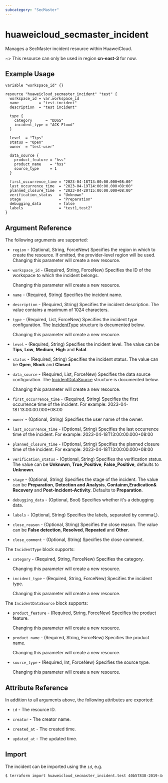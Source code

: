 ```yaml
---
subcategory: "SecMaster"
---
```


# huaweicloud_secmaster_incident

Manages a SecMaster incident resource within HuaweiCloud.

~> This resource can only be used in region **cn-east-3** for now.

## Example Usage

```hcl
variable "workspace_id" {}

resource "huaweicloud_secmaster_incident" "test" {
  workspace_id = var.workspace_id
  name         = "test-incident"
  description  = "test incident"

  type {
    category      = "DDoS"
    incident_type = "ACK Flood"
  }

  level  = "Tips"
  status = "Open"
  owner  = "test-user"

  data_source {
    product_feature = "hss"
    product_name    = "hss"
    source_type     = 1
  }

  first_occurrence_time = "2023-04-18T13:00:00.000+08:00"
  last_occurrence_time  = "2023-04-19T14:00:00.000+08:00"
  planned_closure_time  = "2023-04-20T15:00:00.000+08:00"
  verification_status   = "Unknown"
  stage                 = "Preparation"
  debugging_data        = false
  labels                = "test1,test2"
}
```

## Argument Reference

The following arguments are supported:

* `region` - (Optional, String, ForceNew) Specifies the region in which to create the resource.
  If omitted, the provider-level region will be used. Changing this parameter will create a new resource.

* `workspace_id` - (Required, String, ForceNew) Specifies the ID of the workspace to which the incident belongs.

  Changing this parameter will create a new resource.

* `name` - (Required, String) Specifies the incident name.

* `description` - (Required, String) Specifies the incident description.
  The value contains a maximum of 1024 characters.

* `type` - (Required, List, ForceNew) Specifies the incident type configuration.
  The [IncidentType](#Incident_IncidentType) structure is documented below.

  Changing this parameter will create a new resource.

* `level` - (Required, String) Specifies the incident level.
  The value can be **Tips**, **Low**, **Medium**, **High** and **Fatal**.

* `status` - (Required, String) Specifies the incident status.
  The value can be **Open**, **Block** and **Closed**.

* `data_source` - (Required, List, ForceNew) Specifies the data source configuration.
  The [IncidentDataSource](#IncidentDataSource) structure is documented below.

  Changing this parameter will create a new resource.

* `first_occurrence_time` - (Required, String) Specifies the first occurrence time of the incident.
  For example: 2023-04-18T13:00:00.000+08:00

* `owner` - (Optional, String) Specifies the user name of the owner.

* `last_occurrence_time` - (Optional, String) Specifies the last occurrence time of the incident.
  For example: 2023-04-18T13:00:00.000+08:00

* `planned_closure_time` - (Optional, String) Specifies the planned closure time of the incident.
  For example: 2023-04-18T13:00:00.000+08:00

* `verification_status` - (Optional, String) Specifies the verification status.
  The value can be **Unknown**, **True_Positive**, **False_Positive**, defaults to **Unknown**.

* `stage` - (Optional, String) Specifies the stage of the incident.
  The value can be **Preparation**, **Detection and Analysis**, **Containm,Eradication& Recovery** and **Post-Incident-Activity**.
  Defaults to **Preparation**.

* `debugging_data` - (Optional, Bool) Specifies whether it's a debugging data.

* `labels` - (Optional, String) Specifies the labels, separated by comma(,).

* `close_reason` - (Optional, String) Specifies the close reason.
  The value can be **False detection**, **Resolved**, **Repeated** and **Other**.

* `close_comment` - (Optional, String) Specifies the close comment.

<a name="Incident_IncidentType"></a>
The `IncidentType` block supports:

* `category` - (Required, String, ForceNew) Specifies the category.

  Changing this parameter will create a new resource.

* `incident_type` - (Required, String, ForceNew) Specifies the incident type.

  Changing this parameter will create a new resource.

<a name="IncidentDataSource"></a>
The `IncidentDataSource` block supports:

* `product_feature` - (Required, String, ForceNew) Specifies the product feature.

  Changing this parameter will create a new resource.

* `product_name` - (Required, String, ForceNew) Specifies the product name.

  Changing this parameter will create a new resource.

* `source_type` - (Required, Int, ForceNew) Specifies the source type.

  Changing this parameter will create a new resource.

## Attribute Reference

In addition to all arguments above, the following attributes are exported:

* `id` - The resource ID.

* `creator` - The creator name.

* `created_at` - The created time.

* `updated_at` - The updated time.

## Import

The incident can be imported using the `id`, e.g.

```bash
$ terraform import huaweicloud_secmaster_incident.test 40b57838-2019-443a-bb07-30a7a50a4780
```
